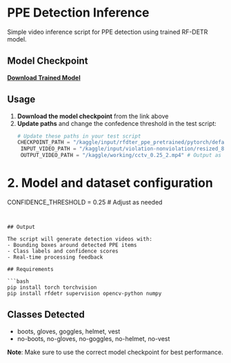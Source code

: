 # PPE Detection Inference

Simple video inference script for PPE detection using trained RF-DETR model.

## Model Checkpoint

**[Download Trained Model](https://drive.google.com/file/d/1Jd9TJaclKBvQM9S5303SPGA5fcEMca0d/view?usp=sharing)**

## Usage

1. **Download the model checkpoint** from the link above
2. **Update paths** and change the confedence threshold in the test script:
   ```python
   # Update these paths in your test script
   CHECKPOINT_PATH = "/kaggle/input/rfdter_ppe_pretrained/pytorch/default/1/checkpoint_best_total.pth"
    INPUT_VIDEO_PATH = "/kaggle/input/violation-nonviolation/resized_870.mp4"  # Make sure to include the .mp4 extension
    OUTPUT_VIDEO_PATH = "/kaggle/working/cctv_0.25_2.mp4" # Output as an .mp4 file

# 2. Model and dataset configuration
CONFIDENCE_THRESHOLD = 0.25  # Adjust as needed
   ```


## Output

The script will generate detection videos with:
- Bounding boxes around detected PPE items
- Class labels and confidence scores
- Real-time processing feedback

## Requirements

```bash
pip install torch torchvision
pip install rfdetr supervision opencv-python numpy
```

## Classes Detected

- boots, gloves, goggles, helmet, vest
- no-boots, no-gloves, no-goggles, no-helmet, no-vest

**Note**: Make sure to use the correct model checkpoint for best performance.